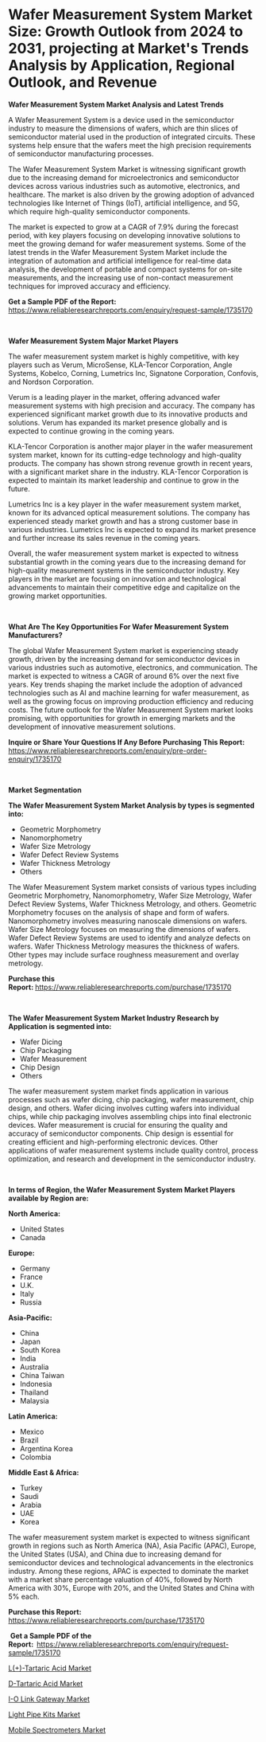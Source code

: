 <p><h1>Wafer Measurement System Market Size: Growth Outlook from 2024 to 2031, projecting at Market's Trends Analysis by Application, Regional Outlook, and Revenue</h1></p><p><strong>Wafer Measurement System Market Analysis and Latest Trends</strong></p>
<p><p>A Wafer Measurement System is a device used in the semiconductor industry to measure the dimensions of wafers, which are thin slices of semiconductor material used in the production of integrated circuits. These systems help ensure that the wafers meet the high precision requirements of semiconductor manufacturing processes.</p><p>The Wafer Measurement System Market is witnessing significant growth due to the increasing demand for microelectronics and semiconductor devices across various industries such as automotive, electronics, and healthcare. The market is also driven by the growing adoption of advanced technologies like Internet of Things (IoT), artificial intelligence, and 5G, which require high-quality semiconductor components.</p><p>The market is expected to grow at a CAGR of 7.9% during the forecast period, with key players focusing on developing innovative solutions to meet the growing demand for wafer measurement systems. Some of the latest trends in the Wafer Measurement System Market include the integration of automation and artificial intelligence for real-time data analysis, the development of portable and compact systems for on-site measurements, and the increasing use of non-contact measurement techniques for improved accuracy and efficiency.</p></p>
<p><strong>Get a Sample PDF of the Report:&nbsp;</strong> <a href="https://www.reliableresearchreports.com/enquiry/request-sample/1735170">https://www.reliableresearchreports.com/enquiry/request-sample/1735170</a></p>
<p>&nbsp;</p>
<p><strong>Wafer Measurement System Major Market Players</strong></p>
<p><p>The wafer measurement system market is highly competitive, with key players such as Verum, MicroSense, KLA-Tencor Corporation, Angle Systems, Kobelco, Corning, Lumetrics Inc, Signatone Corporation, Confovis, and Nordson Corporation. </p><p>Verum is a leading player in the market, offering advanced wafer measurement systems with high precision and accuracy. The company has experienced significant market growth due to its innovative products and solutions. Verum has expanded its market presence globally and is expected to continue growing in the coming years.</p><p>KLA-Tencor Corporation is another major player in the wafer measurement system market, known for its cutting-edge technology and high-quality products. The company has shown strong revenue growth in recent years, with a significant market share in the industry. KLA-Tencor Corporation is expected to maintain its market leadership and continue to grow in the future.</p><p>Lumetrics Inc is a key player in the wafer measurement system market, known for its advanced optical measurement solutions. The company has experienced steady market growth and has a strong customer base in various industries. Lumetrics Inc is expected to expand its market presence and further increase its sales revenue in the coming years.</p><p>Overall, the wafer measurement system market is expected to witness substantial growth in the coming years due to the increasing demand for high-quality measurement systems in the semiconductor industry. Key players in the market are focusing on innovation and technological advancements to maintain their competitive edge and capitalize on the growing market opportunities.</p></p>
<p>&nbsp;</p>
<p><strong>What Are The Key Opportunities For Wafer Measurement System Manufacturers?</strong></p>
<p><p>The global Wafer Measurement System market is experiencing steady growth, driven by the increasing demand for semiconductor devices in various industries such as automotive, electronics, and communication. The market is expected to witness a CAGR of around 6% over the next five years. Key trends shaping the market include the adoption of advanced technologies such as AI and machine learning for wafer measurement, as well as the growing focus on improving production efficiency and reducing costs. The future outlook for the Wafer Measurement System market looks promising, with opportunities for growth in emerging markets and the development of innovative measurement solutions.</p></p>
<p><strong>Inquire or Share Your Questions If Any Before Purchasing This Report:</strong> <a href="https://www.reliableresearchreports.com/enquiry/pre-order-enquiry/1735170">https://www.reliableresearchreports.com/enquiry/pre-order-enquiry/1735170</a></p>
<p>&nbsp;</p>
<p><strong>Market Segmentation</strong></p>
<p><strong>The Wafer Measurement System Market Analysis by types is segmented into:</strong></p>
<p><ul><li>Geometric Morphometry</li><li>Nanomorphometry</li><li>Wafer Size Metrology</li><li>Wafer Defect Review Systems</li><li>Wafer Thickness Metrology</li><li>Others</li></ul></p>
<p><p>The Wafer Measurement System market consists of various types including Geometric Morphometry, Nanomorphometry, Wafer Size Metrology, Wafer Defect Review Systems, Wafer Thickness Metrology, and others. Geometric Morphometry focuses on the analysis of shape and form of wafers. Nanomorphometry involves measuring nanoscale dimensions on wafers. Wafer Size Metrology focuses on measuring the dimensions of wafers. Wafer Defect Review Systems are used to identify and analyze defects on wafers. Wafer Thickness Metrology measures the thickness of wafers. Other types may include surface roughness measurement and overlay metrology.</p></p>
<p><strong>Purchase this Report:&nbsp;</strong><a href="https://www.reliableresearchreports.com/purchase/1735170">https://www.reliableresearchreports.com/purchase/1735170</a></p>
<p>&nbsp;</p>
<p><strong>The Wafer Measurement System Market Industry Research by Application is segmented into:</strong></p>
<p><ul><li>Wafer Dicing</li><li>Chip Packaging</li><li>Wafer Measurement</li><li>Chip Design</li><li>Others</li></ul></p>
<p><p>The wafer measurement system market finds application in various processes such as wafer dicing, chip packaging, wafer measurement, chip design, and others. Wafer dicing involves cutting wafers into individual chips, while chip packaging involves assembling chips into final electronic devices. Wafer measurement is crucial for ensuring the quality and accuracy of semiconductor components. Chip design is essential for creating efficient and high-performing electronic devices. Other applications of wafer measurement systems include quality control, process optimization, and research and development in the semiconductor industry.</p></p>
<p>&nbsp;</p>
<p><strong>In terms of Region, the Wafer Measurement System Market Players available by Region are:</strong></p>
<p>
    <p> <strong> North America: </strong>
        <ul>
            <li>United States</li>
            <li>Canada</li>
        </ul>
        </p> 
    <p> <strong> Europe: </strong>
        <ul>
            <li>Germany</li>
            <li>France</li>
            <li>U.K.</li>
            <li>Italy</li>
            <li>Russia</li>
        </ul>
        </p> 
    <p> <strong> Asia-Pacific: </strong>
        <ul>
            <li>China</li>
            <li>Japan</li>
            <li>South Korea</li>
            <li>India</li>
            <li>Australia</li>
            <li>China Taiwan</li>
            <li>Indonesia</li>
            <li>Thailand</li>
            <li>Malaysia</li>
        </ul>
        </p> 
    <p> <strong> Latin America: </strong>
        <ul>
            <li>Mexico</li>
            <li>Brazil</li>
            <li>Argentina Korea</li>
            <li>Colombia</li>
        </ul>
        </p> 
    <p> <strong> Middle East & Africa: </strong>
        <ul>
            <li>Turkey</li>
            <li>Saudi</li>
            <li>Arabia</li>
            <li>UAE</li>
            <li>Korea</li>
        </ul>
    </p>
    </p>
<p><p>The wafer measurement system market is expected to witness significant growth in regions such as North America (NA), Asia Pacific (APAC), Europe, the United States (USA), and China due to increasing demand for semiconductor devices and technological advancements in the electronics industry. Among these regions, APAC is expected to dominate the market with a market share percentage valuation of 40%, followed by North America with 30%, Europe with 20%, and the United States and China with 5% each.</p></p>
<p><strong>Purchase this Report: </strong><a href="https://www.reliableresearchreports.com/purchase/1735170">https://www.reliableresearchreports.com/purchase/1735170</a></p>
<p>&nbsp;<strong>Get a Sample PDF of the Report:&nbsp;&nbsp;</strong><a href="https://www.reliableresearchreports.com/enquiry/request-sample/1735170">https://www.reliableresearchreports.com/enquiry/request-sample/1735170</a></p>
<p><strong></strong></p>
<p><p><a href="https://issuu.com/reportprime-2/docs/l-tartaric-acid-market-size-2030.pp_0f864e0bc66aea">L(+)-Tartaric Acid Market</a></p><p><a href="https://issuu.com/reportprime-2/docs/d-tartaric-acid-market-size-2030.pptx">D-Tartaric Acid Market</a></p><p><a href="https://github.com/eeaveuhhh/Market-Research-Report-List-1/blob/main/i-o-link-gateway-market.md">I-O Link Gateway Market</a></p><p><a href="https://github.com/khayangel/Market-Research-Report-List-2/blob/main/light-pipe-kits-market.md">Light Pipe Kits Market</a></p><p><a href="https://github.com/YashRP12/Market-Research-Report-List-3/blob/main/mobile-spectrometers-market.md">Mobile Spectrometers Market</a></p></p>